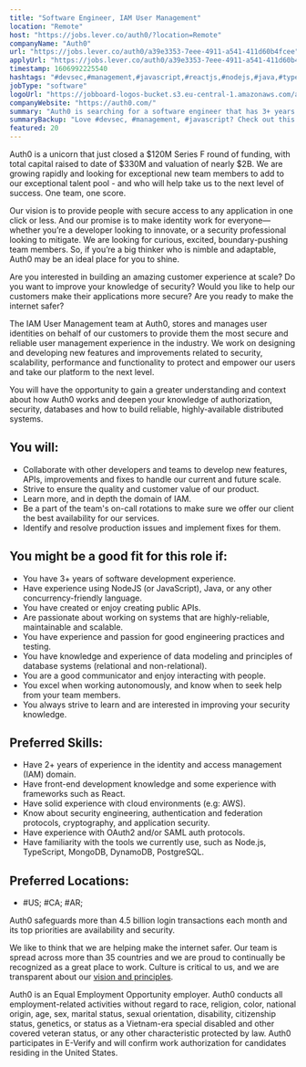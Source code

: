 ```yaml
---
title: "Software Engineer, IAM User Management"
location: "Remote"
host: "https://jobs.lever.co/auth0/?location=Remote"
companyName: "Auth0"
url: "https://jobs.lever.co/auth0/a39e3353-7eee-4911-a541-411d60b4fcee"
applyUrl: "https://jobs.lever.co/auth0/a39e3353-7eee-4911-a541-411d60b4fcee/apply"
timestamp: 1606992225540
hashtags: "#devsec,#management,#javascript,#reactjs,#nodejs,#java,#typescript,#aws,#ui/ux,#postgresql"
jobType: "software"
logoUrl: "https://jobboard-logos-bucket.s3.eu-central-1.amazonaws.com/auth0"
companyWebsite: "https://auth0.com/"
summary: "Auth0 is searching for a software engineer that has 3+ years of software development experience."
summaryBackup: "Love #devsec, #management, #javascript? Check out this job post!"
featured: 20
---
```


Auth0 is a unicorn that just closed a $120M Series F round of funding, with total capital raised to date of $330M and valuation of nearly $2B. We are growing rapidly and looking for exceptional new team members to add to our exceptional talent pool - and who will help take us to the next level of success. One team, one score. 

Our vision is to provide people with secure access to any application in one click or less. And our promise is to make identity work for everyone—whether you’re a developer looking to innovate, or a security professional looking to mitigate. We are looking for curious, excited, boundary-pushing team members. So, if you’re a big thinker who is nimble and adaptable, Auth0 may be an ideal place for you to shine.

Are you interested in building an amazing customer experience at scale? Do you want to improve your knowledge of security? Would you like to help our customers make their applications more secure? Are you ready to make the internet safer?  

The IAM User Management team at Auth0, stores and manages user identities on behalf of our customers to provide them the most secure and reliable user management experience in the industry. We work on designing and developing new features and improvements related to security, scalability, performance and functionality to protect and empower our users and take our platform to the next level.  

You will have the opportunity to gain a greater understanding and context about how Auth0 works and deepen your knowledge of authorization, security, databases and how to build reliable, highly-available distributed systems.

## You will:

*   Collaborate with other developers and teams to develop new features, APIs, improvements and fixes to handle our current and future scale.
*   Strive to ensure the quality and customer value of our product.
*   Learn more, and in depth the domain of IAM.
*   Be a part of the team's on-call rotations to make sure we offer our client the best availability for our services.
*   Identify and resolve production issues and implement fixes for them.

## You might be a good fit for this role if:

*   You have 3+ years of software development experience.
*   Have experience using NodeJS (or JavaScript), Java, or any other concurrency-friendly language.
*   You have created or enjoy creating public APIs.
*   Are passionate about working on systems that are highly-reliable, maintainable and scalable.
*   You have experience and passion for good engineering practices and testing.
*   You have knowledge and experience of data modeling and principles of database systems (relational and non-relational).
*   You are a good communicator and enjoy interacting with people.
*   You excel when working autonomously, and know when to seek help from your team members.
*   You always strive to learn and are interested in improving your security knowledge.

## Preferred Skills:

*   Have 2+ years of experience in the identity and access management (IAM) domain.
*   Have front-end development knowledge and some experience with frameworks such as React.
*   Have solid experience with cloud environments (e.g: AWS).
*   Know about security engineering, authentication and federation protocols, cryptography, and application security.
*   Have experience with OAuth2 and/or SAML auth protocols.
*   Have familiarity with the tools we currently use, such as Node.js, TypeScript, MongoDB, DynamoDB, PostgreSQL.

## Preferred Locations:

*   #US; #CA; #AR;

Auth0 safeguards more than 4.5 billion login transactions each month and its top priorities are availability and security.

We like to think that we are helping make the internet safer. Our team is spread across more than 35 countries and we are proud to continually be recognized as a great place to work. Culture is critical to us, and we are transparent about our [vision and principles](https://auth0.com/blog/the-developer-first-identity-platform-auth0-story-and-future). 

Auth0 is an Equal Employment Opportunity employer. Auth0 conducts all employment-related activities without regard to race, religion, color, national origin, age, sex, marital status, sexual orientation, disability, citizenship status, genetics, or status as a Vietnam-era special disabled and other covered veteran status, or any other characteristic protected by law. Auth0 participates in E-Verify and will confirm work authorization for candidates residing in the United States.
